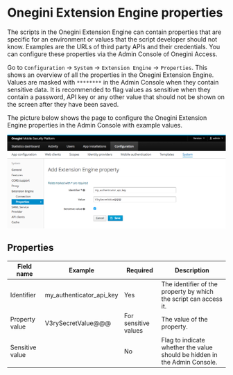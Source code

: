 # Onegini Extension Engine properties

The scripts in the Onegini Extension Engine can contain properties that are specific for an environment or values that the script developer should not know. Examples are the URLs of third party APIs and their credentials. You can configure these properties via the Admin Console of Onegini Access.

Go to `Configuration` → `System` → `Extension Engine` → `Properties`. This shows an overview of all the properties in the Onegini Extension Engine. Values are masked with `********` in the Admin Console when they contain sensitive data. It is recommended to flag values as sensitive when they contain a password, API key or any other value that should not be shown on the screen after they have been saved.

The picture below shows the page to configure the Onegini Extension Engine properties in the Admin Console with example values.

![Onegini Extension Engine properties form](img/extension-engine-properties-form.png)

## Properties

| Field name       | Example                  | Required             | Description                                                               |
|------------------|--------------------------|----------------------|---------------------------------------------------------------------------|
| Identifier       | my_authenticator_api_key | Yes                  | The identifier of the property by which the script can access it.         |
| Property value   | V3rySecretValue@@@       | For sensitive values | The value of the property.                                                |
| Sensitive value  |                          | No                   | Flag to indicate whether the value should be hidden in the Admin Console. |
